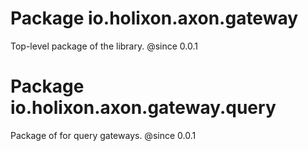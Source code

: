 # Package io.holixon.axon.gateway

Top-level package of the library.
@since 0.0.1

# Package io.holixon.axon.gateway.query

Package of for query gateways.
@since 0.0.1

